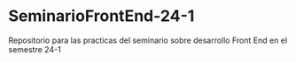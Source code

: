 # SeminarioFrontEnd-24-1
Repositorio para las practicas del seminario sobre desarrollo Front End en el semestre 24-1
